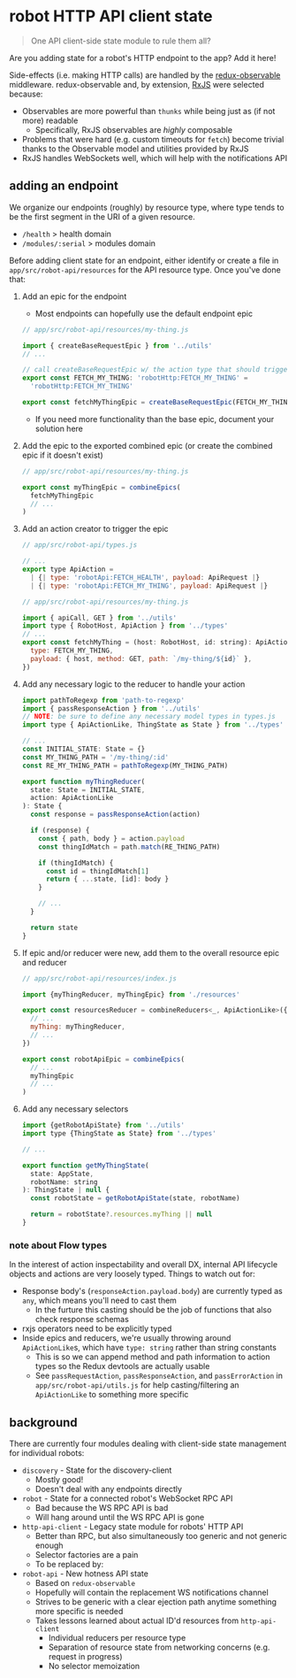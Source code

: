 # robot HTTP API client state

> One API client-side state module to rule them all?

Are you adding state for a robot's HTTP endpoint to the app? Add it here!

Side-effects (i.e. making HTTP calls) are handled by the [redux-observable](https://github.com/redux-observable/redux-observable) middleware. redux-observable and, by extension, [RxJS](https://rxjs.dev) were selected because:

- Observables are more powerful than `thunks` while being just as (if not more) readable
  - Specifically, RxJS observables are _highly_ composable
- Problems that were hard (e.g. custom timeouts for `fetch`) become trivial thanks to the Observable model and utilities provided by RxJS
- RxJS handles WebSockets well, which will help with the notifications API

## adding an endpoint

We organize our endpoints (roughly) by resource type, where type tends to be the first segment in the URI of a given resource.

- `/health` > health domain
- `/modules/:serial` > modules domain

Before adding client state for an endpoint, either identify or create a file in `app/src/robot-api/resources` for the API resource type. Once you've done that:

1. Add an epic for the endpoint

   - Most endpoints can hopefully use the default endpoint epic

   ```js
   // app/src/robot-api/resources/my-thing.js

   import { createBaseRequestEpic } from '../utils'
   // ...

   // call createBaseRequestEpic w/ the action type that should trigger the epic
   export const FETCH_MY_THING: 'robotHttp:FETCH_MY_THING' =
     'robotHttp:FETCH_MY_THING'

   export const fetchMyThingEpic = createBaseRequestEpic(FETCH_MY_THING)
   ```

   - If you need more functionality than the base epic, document your solution here

2. Add the epic to the exported combined epic (or create the combined epic if it doesn't exist)

   ```js
   // app/src/robot-api/resources/my-thing.js

   export const myThingEpic = combineEpics(
     fetchMyThingEpic
     // ...
   )
   ```

3. Add an action creator to trigger the epic

   ```js
   // app/src/robot-api/types.js

   // ...
   export type ApiAction =
     | {| type: 'robotApi:FETCH_HEALTH', payload: ApiRequest |}
     | {| type: 'robotApi:FETCH_MY_THING', payload: ApiRequest |}
   ```

   ```js
   // app/src/robot-api/resources/my-thing.js

   import { apiCall, GET } from '../utils'
   import type { RobotHost, ApiAction } from '../types'
   // ...
   export const fetchMyThing = (host: RobotHost, id: string): ApiAction => ({
     type: FETCH_MY_THING,
     payload: { host, method: GET, path: `/my-thing/${id}` },
   })
   ```

4. Add any necessary logic to the reducer to handle your action

   ```js
   import pathToRegexp from 'path-to-regexp'
   import { passResponseAction } from '../utils'
   // NOTE: be sure to define any necessary model types in types.js
   import type { ApiActionLike, ThingState as State } from '../types'

   // ...
   const INITIAL_STATE: State = {}
   const MY_THING_PATH = '/my-thing/:id'
   const RE_MY_THING_PATH = pathToRegexp(MY_THING_PATH)

   export function myThingReducer(
     state: State = INITIAL_STATE,
     action: ApiActionLike
   ): State {
     const response = passResponseAction(action)

     if (response) {
       const { path, body } = action.payload
       const thingIdMatch = path.match(RE_THING_PATH)

       if (thingIdMatch) {
         const id = thingIdMatch[1]
         return { ...state, [id]: body }
       }

       // ...
     }

     return state
   }
   ```

5. If epic and/or reducer were new, add them to the overall resource epic and reducer

   ```js
   // app/src/robot-api/resources/index.js

   import {myThingReducer, myThingEpic} from './resources'

   export const resourcesReducer = combineReducers<_, ApiActionLike>({
     // ...
     myThing: myThingReducer,
     // ...
   })

   export const robotApiEpic = combineEpics(
     // ...
     myThingEpic
     // ...
   )
   ```

6. Add any necessary selectors

   ```js
   import {getRobotApiState} from '../utils'
   import type {ThingState as State} from '../types'

   // ...

   export function getMyThingState(
     state: AppState,
     robotName: string
   ): ThingState | null {
     const robotState = getRobotApiState(state, robotName)

     return = robotState?.resources.myThing || null
   }
   ```

### note about Flow types

In the interest of action inspectability and overall DX, internal API lifecycle objects and actions are very loosely typed. Things to watch out for:

- Response body's (`responseAction.payload.body`) are currently typed as `any`, which means you'll need to cast them
  - In the furture this casting should be the job of functions that also check response schemas
- rxjs operators need to be explicitly typed
- Inside epics and reducers, we're usually throwing around `ApiActionLike`s, which have `type: string` rather than string constants
  - This is so we can append method and path information to action types so the Redux devtools are actually usable
  - See `passRequestAction`, `passResponseAction`, and `passErrorAction` in `app/src/robot-api/utils.js` for help casting/filtering an `ApiActionLike` to something more specific

## background

There are currently four modules dealing with client-side state management for individual robots:

- `discovery` - State for the discovery-client
  - Mostly good!
  - Doesn't deal with any endpoints directly
- `robot` - State for a connected robot's WebSocket RPC API
  - Bad because the WS RPC API is bad
  - Will hang around until the WS RPC API is gone
- `http-api-client` - Legacy state module for robots' HTTP API
  - Better than RPC, but also simultaneously too generic and not generic enough
  - Selector factories are a pain
  - To be replaced by:
- `robot-api` - New hotness API state
  - Based on `redux-observable`
  - Hopefully will contain the replacement WS notifications channel
  - Strives to be generic with a clear ejection path anytime something more specific is needed
  - Takes lessons learned about actual ID'd resources from `http-api-client`
    - Individual reducers per resource type
    - Separation of resource state from networking concerns (e.g. request in progress)
    - No selector memoization
